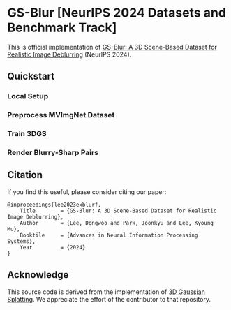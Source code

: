 # GS-Blur [NeurIPS 2024 Datasets and Benchmark Track]
This is official implementation of [GS-Blur: A 3D Scene-Based Dataset for Realistic Image Deblurring](https://arxiv.org/abs/2410.23658) (NeurIPS 2024).

## Quickstart

### Local Setup

### Preprocess MVImgNet Dataset

### Train 3DGS

### Render Blurry-Sharp Pairs

## Citation
If you find this useful, please consider citing our paper:
```
@inproceedings{lee2023exblurf,
    Title        = {GS-Blur: A 3D Scene-Based Dataset for Realistic Image Deblurring},
    Author       = {Lee, Dongwoo and Park, Joonkyu and Lee, Kyoung Mu},
    Booktile     = {Advances in Neural Information Processing Systems},
    Year         = {2024}
}
```
## Acknowledge
This source code is derived from the implementation of [3D Gaussian Splatting](https://github.com/graphdeco-inria/gaussian-splatting).
We appreciate the effort of the contributor to that repository.
